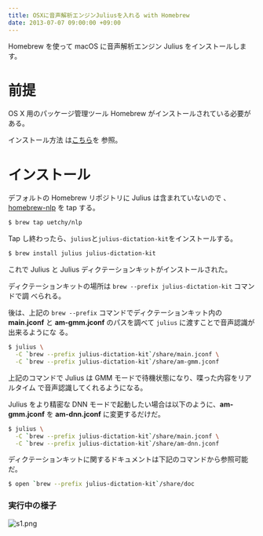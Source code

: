 ```yaml
---
title: OSXに音声解析エンジンJuliusを入れる with Homebrew
date: 2013-07-07 09:00:00 +09:00
---
```


Homebrew を使って macOS に音声解析エンジン Julius をインストールします。

# 前提

OS X 用のパッケージ管理ツール Homebrew がインストールされている必要がある。

インストール方法
は[こちら](http://www.engineyard.co.jp/blog/2012/homebrew-os-xs-missing-package-manager/)を
参照。

# インストール

デフォルトの Homebrew リポジトリに Julius は含まれていないので
、[homebrew-nlp](https://github.com/uetchy/homebrew-nlp) を tap する。

```bash
$ brew tap uetchy/nlp
```

Tap し終わったら、`julius`と`julius-dictation-kit`をインストールする。

```bash
$ brew install julius julius-dictation-kit
```

これで Julius と Julius ディクテーションキットがインストールされた。

ディクテーションキットの場所は `brew --prefix julius-dictation-kit` コマンドで調
べられる。

後は、上記の `brew --prefix` コマンドでディクテーションキット内の **main.jconf**
と **am-gmm.jconf** のパスを調べて `julius` に渡すことで音声認識が出来るようにな
る。

```bash
$ julius \
  -C `brew --prefix julius-dictation-kit`/share/main.jconf \
  -C `brew --prefix julius-dictation-kit`/share/am-gmm.jconf
```

上記のコマンドで Julius は GMM モードで待機状態になり、喋った内容をリアルタイム
で音声認識してくれるようになる。

Julius をより精密な DNN モードで起動したい場合は以下のように、**am-gmm.jconf**
を **am-dnn.jconf** に変更するだけだ。

```bash
$ julius \
  -C `brew --prefix julius-dictation-kit`/share/main.jconf \
  -C `brew --prefix julius-dictation-kit`/share/am-dnn.jconf
```

ディクテーションキットに関するドキュメントは下記のコマンドから参照可能だ。

```bash
$ open `brew --prefix julius-dictation-kit`/share/doc
```

### 実行中の様子

![s1.png](https://qiita-image-store.s3.amazonaws.com/0/19622/b3a55a4b-f3cb-5772-541b-00606c286a4d.png "s1.png")
